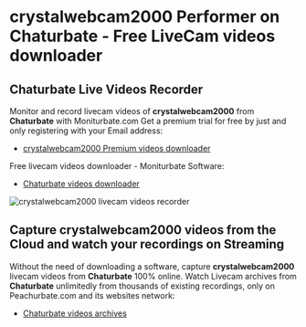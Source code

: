 # crystalwebcam2000 Performer on Chaturbate - Free LiveCam videos downloader

## Chaturbate Live Videos Recorder

Monitor and record livecam videos of **crystalwebcam2000** from **Chaturbate** with Moniturbate.com
Get a premium trial for free by just and only registering with your Email address:
* [crystalwebcam2000 Premium videos downloader](https://moniturbate.com/request-demo-licence-key.html)

Free livecam videos downloader - Moniturbate Software:
* [Chaturbate videos downloader](https://moniturbate.com/moniturbate-download-software.html)

![crystalwebcam2000 livecam videos recorder](https://peachurnet.com/templates/moniturbate-software.png)


## Capture crystalwebcam2000 videos from the Cloud and watch your recordings on Streaming

Without the need of downloading a software, capture **crystalwebcam2000** livecam videos from **Chaturbate** 100% online.
Watch Livecam archives from **Chaturbate** unlimitedly from thousands of existing recordings, only on Peachurbate.com and its websites network:
* [Chaturbate videos archives](https://peachurnet.com/)